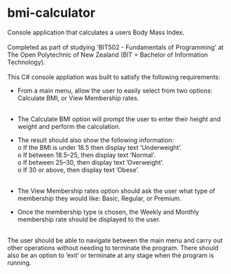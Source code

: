 # bmi-calculator
Console application that calculates a users Body Mass Index.<br><br>
Completed as part of studying 'BIT502 - Fundamentals of Programming' at The Open Polytechnic of New Zealand (BIT = Bachelor of Information Technology).<br><br>
This C# console appliation was built to satisfy the following requirements:<br>
- From a main menu, allow the user to easily select from two options: Calculate 
BMI, or View Membership rates.<br><br>

- The Calculate BMI option will prompt the user to enter their height and 
weight and perform the calculation.<br> 
- The result should also show the following information:<br>
o If the BMI is under 18.5 then display text ’Underweight’.<br>
o If between 18.5–25, then display text ’Normal’.<br>
o If between 25–30, then display text ’Overweight’.<br>
o If 30 or above, then display text ’Obese’.<br><br>

- The View Membership rates option should ask the user what type of 
membership they would like: Basic, Regular, or Premium.<br> 
- Once the membership type is chosen, the Weekly and Monthly membership rate should 
be displayed to the user.<br><br>

The user should be able to navigate between the main menu and carry out
other operations without needing to terminate the program. There should also 
be an option to ’exit‘ or terminate at any stage when the program is running.


